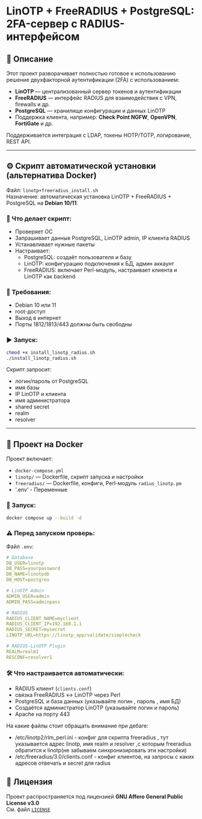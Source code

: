 # LinOTP + FreeRADIUS + PostgreSQL: 2FA-сервер с RADIUS-интерфейсом

## 📌 Описание

Этот проект разворачивает полностью готовое к использованию решение двухфакторной аутентификации (2FA) с использованием:

- **LinOTP** — централизованный сервер токенов и аутентификации
- **FreeRADIUS** — интерфейс RADIUS для взаимодействия с VPN, firewalls и др.
- **PostgreSQL** — хранилище конфигурации и данных LinOTP
- Поддержка клиента, например: **Check Point NGFW**, **OpenVPN**, **FortiGate** и др.

Поддерживается интеграция с LDAP, токены HOTP/TOTP, логирование, REST API.

---

## ⚙️ Скрипт автоматической установки (альтернатива Docker)

Файл: `linotp+freeradius_install.sh`  
Назначение: автоматическая установка LinOTP + FreeRADIUS + PostgreSQL на **Debian 10/11**.

### 🔄 Что делает скрипт:
- Проверяет ОС
- Запрашивает данные PostgreSQL, LinOTP admin, IP клиента RADIUS
- Устанавливает нужные пакеты
- Настраивает:
  - PostgreSQL: создаёт пользователя и базу
  - LinOTP: конфигурацию подключения к БД, админ аккаунт
  - FreeRADIUS: включает Perl-модуль, настраивает клиента и LinOTP как backend

### 🧪 Требования:
- Debian 10 или 11
- root-доступ
- Выход в интернет
- Порты 1812/1813/443 должны быть свободны

### ▶️ Запуск:

```bash
chmod +x install_linotp_radius.sh
./install_linotp_radius.sh
```

Скрипт запросит:
- логин/пароль от PostgreSQL
- имя базы
- IP LinOTP и клиента
- имя администратора
- shared secret
- realm
- resolver

---

## 🐳 Проект на Docker

Проект включает:
- `docker-compose.yml`
- `linotp/` — Dockerfile, скрипт запуска и настройки
- `freeradius/` — Dockerfile, конфиги, Perl-модуль `radius_linotp.pm`
- '.env' - Переменные

### 🚀 Запуск:

```bash
docker compose up --build -d
```

### ⚠️ Перед запуском проверь:
Файл `.env`:

```yaml
# Database
DB_USER=linotp
DB_PASS=yourpassword
DB_NAME=linotpdb
DB_HOST=postgres

# LinOTP Admin
ADMIN_USER=admin
ADMIN_PASS=adminpass

# RADIUS
RADIUS_CLIENT_NAME=myclient
RADIUS_CLIENT_IP=192.168.1.1
RADIUS_SECRET=mysecret
LINOTP_URL=https://linotp_app/validate/simplecheck

# RADIUS-LinOTP Plugin
REALM=realm1
RESCONF=resolver1

```

### 🛠️ Что настраивается автоматически:
- RADIUS клиент (`clients.conf`)
- связка FreeRADIUS ↔ LinOTP через Perl  
- PostgreSQL и база данных (указывайте логин , пароль , имя БД)
- Создаётся администратор LinOTP (указывайте логин и пароль)
- Apache на порту 443

На какие файлы стоит обращать внимание при дебаге:
- /etc/linotp2/rlm_perl.ini - конфиг для скрипта freeradius , тут указывается адрес linotp, имя realm и resolver  ,с которым freeradius обратится к linotp(не забываем синхронизировать эти настройки)
- /etc/freeradius/3.0/clients.conf - конфиг клиентов, на запросы с каких адресов отвечать и secret для radius

## 📄 Лицензия

Проект распространяется под лицензией **GNU Affero General Public License v3.0**  
См. файл [`LICENSE`](LICENSE)

